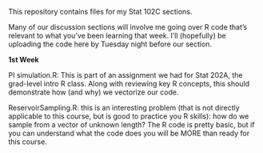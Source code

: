 This repository contains files for my Stat 102C sections.

Many of our discussion sections will involve me going over R code that’s relevant to what you’ve been learning that week. I’ll (hopefully) be uploading the code here by Tuesday night before our section.

**1st Week**

PI simulation.R: This is part of an assignment we had for Stat 202A, the grad-level intro R class. Along with reviewing key R concepts, this should demonstrate how (and why) we vectorize our code.

ReservoirSampling.R: this is an interesting problem (that is not directly applicable to this course, but is good to practice you R skills): how do we sample from a vector of unknown length? The R code is pretty basic, but if you can understand what the code does you will be MORE than ready for this course.



